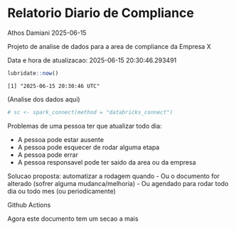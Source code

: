 # Relatorio Diario de Compliance
Athos Damiani
2025-06-15

Projeto de analise de dados para a area de compliance da Empresa X

Data e hora de atualizacao: 2025-06-15 20:30:46.293491

``` r
lubridate::now()
```

    [1] "2025-06-15 20:30:46 UTC"

(Analise dos dados aqui)

``` r
# sc <- spark_connect(method = "databricks_connect")
```

Problemas de uma pessoa ter que atualizar todo dia:

-   A pessoa pode estar ausente
-   A pessoa pode esquecer de rodar alguma etapa
-   A pessoa pode errar
-   A pessoa responsavel pode ter saido da area ou da empresa

Solucao proposta: automatizar a rodagem quando - Ou o documento for
alterado (sofrer alguma mudanca/melhoria) - Ou agendado para rodar todo
dia ou todo mes (ou periodicamente)

Github Actions

Agora este documento tem um secao a mais
